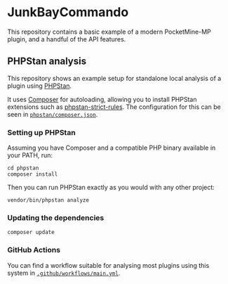 # JunkBayCommando

This repository contains a basic example of a modern PocketMine-MP plugin, and a handful of the API features.

## PHPStan analysis
This repository shows an example setup for standalone local analysis of a plugin using [PHPStan](https://phpstan.org).

It uses [Composer](https://getcomposer.org) for autoloading, allowing you to install PHPStan extensions such as [phpstan-strict-rules](https://github.com/phpstan/phpstan-strict-rules). The configuration for this can be seen in [`phpstan/composer.json`](/phpstan/composer.json).

### Setting up PHPStan
Assuming you have Composer and a compatible PHP binary available in your PATH, run:
```
cd phpstan
composer install
```

Then you can run PHPStan exactly as you would with any other project:
```
vendor/bin/phpstan analyze
```

### Updating the dependencies
```
composer update
```

### GitHub Actions
You can find a workflow suitable for analysing most plugins using this system in [`.github/workflows/main.yml`](/.github/workflows/main.yml).
